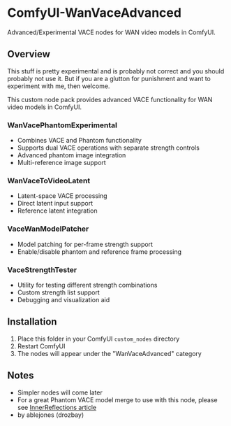 # ComfyUI-WanVaceAdvanced

Advanced/Experimental VACE nodes for WAN video models in ComfyUI.

## Overview

This stuff is pretty experimental and is probably not correct and you should probably not use it.
But if you are a glutton for punishment and want to experiment with me, then welcome.

This custom node pack provides advanced VACE functionality for WAN video models in ComfyUI.

### WanVacePhantomExperimental
- Combines VACE and Phantom functionality
- Supports dual VACE operations with separate strength controls
- Advanced phantom image integration
- Multi-reference image support

### WanVaceToVideoLatent  
- Latent-space VACE processing
- Direct latent input support
- Reference latent integration

### VaceWanModelPatcher
- Model patching for per-frame strength support
- Enable/disable phantom and reference frame processing

### VaceStrengthTester
- Utility for testing different strength combinations
- Custom strength list support
- Debugging and visualization aid

## Installation

1. Place this folder in your ComfyUI `custom_nodes` directory
2. Restart ComfyUI
3. The nodes will appear under the "WanVaceAdvanced" category

## Notes

- Simpler nodes will come later
- For a great Phantom VACE model merge to use with this node, please see [InnerReflections article](https://civitai.com/articles/17908)
- by ablejones (drozbay)